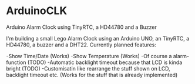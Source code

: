 ArduinoCLK
==========

Arduino Alarm Clock using TinyRTC, a HD44780 and a Buzzer

I'm building a small Lego Alarm Clock using an Arduino UNO, an TinyRTC, a HD44780, a buzzer and a DHT22.
Currently planned features:

-Show Time/Date (Works)
-Show Temperature (Works)
-Of course a alarm-function (TODO)
-Automatic backlight timeout because that LCD is kinda bright (TODO)
-Customisatin like rearrange the stuff shown on LCD, backlight timeout etc. (Works for the stuff that is already implemented)
